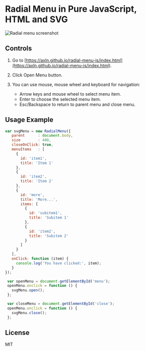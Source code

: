 # Radial Menu in Pure JavaScript, HTML and SVG

![Radial menu screenshot](https://raw.githubusercontent.com/axln/radial-menu-js/master/radial-menu.png)

## Controls

 1. Go to [https://axln.github.io/radial-menu-js/index.html](https://axln.github.io/radial-menu-js/index.html).

 2. Click Open Menu button.

 3. You can use mouse, mouse wheel and keyboard for navigation:
    * Arrow keys and mouse wheel to select menu item.
    * Enter to choose the selected menu item.
    * Esc/Backspace to return to parent menu and close menu.
 
 ## Usage Example
 
 ```javascript
var svgMenu = new RadialMenu({
    parent      : document.body,
    size        : 400,
    closeOnClick: true,
    menuItems   : [
      {
        id: 'item1',
        title: 'Item 1'
      },
      {
        id: 'item2',
        title: 'Item 2'
      },
      {
        id: 'more',
        title: 'More...',
        items: [
          {
            id: 'subitem1',
            title: 'Subitem 1'
          },
          {
            id: 'item2',
            title: 'Subitem 2'
          }
        ]
      }
    ],
    onClick: function (item) {
      console.log('You have clicked:', item);
    }
});

  var openMenu = document.getElementById('menu');
  openMenu.onclick = function () {
    svgMenu.open();
  };

  var closeMenu = document.getElementById('close');
  openMenu.onclick = function () {
    svgMenu.close();
  };
```

## License
MIT
